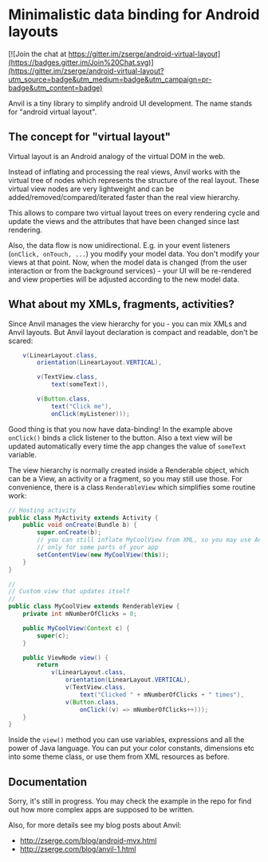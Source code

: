 # Minimalistic data binding for Android layouts

[![Join the chat at https://gitter.im/zserge/android-virtual-layout](https://badges.gitter.im/Join%20Chat.svg)](https://gitter.im/zserge/android-virtual-layout?utm_source=badge&utm_medium=badge&utm_campaign=pr-badge&utm_content=badge)

Anvil is a tiny library to simplify android UI development. The name stands for
"android virtual layout".

## The concept for "virtual layout"

Virtual layout is an Android analogy of the virtual DOM in the web.

Instead of inflating and processing the real views, Anvil works with the
virtual tree of nodes which represents the structure of the real layout. These
virtual view nodes are very lightweight and can be
added/removed/compared/iterated faster than the real view hierarchy.

This allows to compare two virtual layout trees on every rendering cycle and
update the views and the attributes that have been changed since last
rendering.

Also, the data flow is now unidirectional. E.g. in your event listeners
(`onClick, onTouch, ...`) you modify your model data. You don't modify your
views at that point. Now, when the model data is changed (from the user
interaction or from the background services) - your UI will be re-rendered and
view properties will be adjusted according to the new model data.

## What about my XMLs, fragments, activities?

Since Anvil manages the view hierarchy for you - you can mix XMLs and Anvil
layouts. But Anvil layout declaration is compact and readable, don't be
scared:

```java
	v(LinearLayout.class,
		orientation(LinearLayout.VERTICAL),

		v(TextView.class,
			text(someText)),

		v(Button.class,
			text("Click me"),
			onClick(myListener)));
```

Good thing is that you now have data-binding! In the example above `onClick()`
binds a click listener to the button. Also a text view will be updated
automatically every time the app changes the value of `someText` variable.

The view hierarchy is normally created inside a Renderable object, which can be
a View, an activity or a fragment, so you may still use those. For convenience,
there is a class `RenderableView` which simplifies some routine work:

```java
// Hosting activity
public class MyActivity extends Activity {
	public void onCreate(Bundle b) {
		super.onCreate(b);
		// you can still inflate MyCoolView from XML, so you may use Anvil
		// only for some parts of your app
		setContentView(new MyCoolView(this));
	}
}

//
// Custom view that updates itself
//
public class MyCoolView extends RenderableView {
	private int mNumberOfClicks = 0;

	public MyCoolView(Context c) {
		super(c);
	}

	public ViewNode view() {
		return
			v(LinearLayout.class,
				orientation(LinearLayout.VERTICAL),
				v(TextView.class,
					text("Clicked " + mNumberOfClicks + " times"),
				v(Button.class,
					onClick((v) => mNumberOfClicks++)));
	}
}
```

Inside the `view()` method you can use variables, expressions and all the power
of Java language. You can put your color constants, dimensions etc into some
theme class, or use them from XML resources as before.

## Documentation

Sorry, it's still in progress. You may check the example in the repo for find out how more complex apps are supposed to be written.

Also, for more details see my blog posts about Anvil:

- http://zserge.com/blog/android-mvx.html
- http://zserge.com/blog/anvil-1.html


